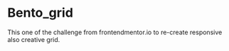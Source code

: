 # Bento_grid
This one of the challenge from frontendmentor.io to re-create responsive also creative grid.
